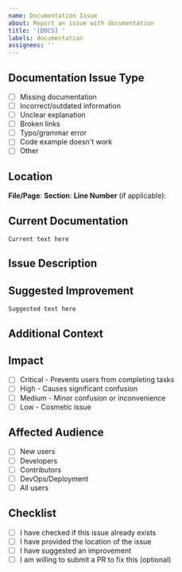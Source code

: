 ```yaml
---
name: Documentation Issue
about: Report an issue with documentation
title: '[DOCS] '
labels: documentation
assignees: ''
---
```


## Documentation Issue Type

<!-- Select the type of documentation issue -->

- [ ] Missing documentation
- [ ] Incorrect/outdated information
- [ ] Unclear explanation
- [ ] Broken links
- [ ] Typo/grammar error
- [ ] Code example doesn't work
- [ ] Other

## Location

<!-- Where is the documentation issue? -->

**File/Page**:
**Section**:
**Line Number** (if applicable):

## Current Documentation

<!-- What does the current documentation say? (copy/paste or quote) -->

```
Current text here
```

## Issue Description

<!-- Clearly describe what's wrong with the current documentation -->

## Suggested Improvement

<!-- How should the documentation be improved? -->

```
Suggested text here
```

## Additional Context

<!-- Add any other context, screenshots, or examples -->

## Impact

<!-- How does this affect users? -->

- [ ] Critical - Prevents users from completing tasks
- [ ] High - Causes significant confusion
- [ ] Medium - Minor confusion or inconvenience
- [ ] Low - Cosmetic issue

## Affected Audience

<!-- Who is affected by this documentation issue? -->

- [ ] New users
- [ ] Developers
- [ ] Contributors
- [ ] DevOps/Deployment
- [ ] All users

## Checklist

- [ ] I have checked if this issue already exists
- [ ] I have provided the location of the issue
- [ ] I have suggested an improvement
- [ ] I am willing to submit a PR to fix this (optional)
